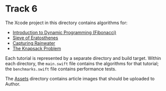 # Track 6

The Xcode project in this directory contains algorithms for:

* [Introduction to Dynamic Programming (Fibonacci)](Algorithms%20(Xcode%20Project)/Fibonacci)
* [Sieve of Eratosthenes](Algorithms%20(Xcode%20Project)/SieveOfEratosthenes)
* [Capturing Rainwater](Algorithms%20(Xcode%20Project)/CapturingRainwater)
* [The Knapsack Problem](Algorithms%20(Xcode%20Project)/Knapsack)

Each tutorial is represented by a separate directory and build target. Within each directory, the `main.swift` file contains the algorithms for that tutorial; the `benchmarks.swift` file contains performance tests.

The [Assets](Assets) directory contains article images that should be uploaded to Author.